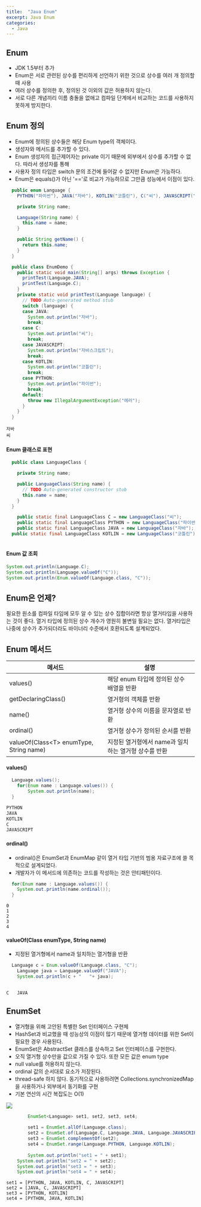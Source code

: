 ```yaml
---
title:  "Java Enum"
excerpt: Java Enum
categories:
  - Java
---
```


## Enum
- JDK 1.5부터 추가
- Enum은 서로 관련된 상수를 편리하게 선언하기 위한 것으로 상수를 여러 개 정의할 때 사용
- 여러 상수를 정의한 후, 정의된 것 이외의 값은 허용하지 않는다.
- 서로 다른 개념끼리 이름 충돌을 없애고 컴파일 단계에서 비교하는 코드를 사용하지 못하게 방지한다.

## Enum 정의

- Enum에 정의된 상수들은 해당 Enum type의 객체이다.
- 생성자와 메서드를 추가할 수 있다.
- Enum 생성자의 접근제어자는 private 이기 때문에 외부에서 상수를 추가할 수 없다. 따라서 생성자를 통해 
- 사용자 정의 타입은 switch 문의 조건에 들어갈 수 없지만 Enum은 가능하다.
- Enum은 equals()가 아닌 '=='로 비교가 가능하므로 그만큼 성능에서 이점이 있다.

  
```java
  public enum Language {
    PYTHON("파이썬"), JAVA("자바"), KOTLIN("코틀린"), C("씨"), JAVASCRIPT("자바스크립트");

    private String name;

    Language(String name) {
      this.name = name;
    }

    public String getName() {
      return this.name;
    }
  }

```  

  
```java
  public class EnumDemo {
    public static void main(String[] args) throws Exception {
      printTest(Language.JAVA);
      printTest(Language.C);
    }
    private static void printTest(Language language) {
      // TODO Auto-generated method stub
      switch (language) {
      case JAVA:
        System.out.println("자바");
        break;
      case C:
        System.out.println("씨");
        break;
      case JAVASCRIPT:
        System.out.println("자바스크립트");
        break;
      case KOTLIN:
        System.out.println("코틀린");
        break;
      case PYTHON:
        System.out.println("파이썬");
        break;
      default:
        throw new IllegalArgumentException("에러");
      }
    }
  }
```  

  
```
자바
씨
```  

#### Enum 클래스로 표현

  
```java
  public class LanguageClass {

    private String name;

    public LanguageClass(String name) {
      // TODO Auto-generated constructor stub
      this.name = name;
    }
  }
```  

  
```java
	public static final LanguageClass C = new LanguageClass("씨");
	public static final LanguageClass PYTHON = new LanguageClass("파이썬");
	public static final LanguageClass JAVA = new LanguageClass("자바");
  public static final LanguageClass KOTLIN = new LanguageClass("코틀린");
	
```  



#### Enum 값 조회

  
```java
System.out.println(Language.C);
System.out.println(Language.valueOf("C"));
System.out.println(Enum.valueOf(Language.class, "C"));
```  

## Enum은 언제?
필요한 원소를 컴파일 타임에 모두 알 수 있는 상수 집합이라면 항상 열거타입을 사용하는 것이 좋다. 열거 타입에 정의된 상수 개수가 영원히 불변일 필요는 없다.
열거타입은 나중에 상수가 추가되더라도 바이너리 수준에서 호환되도록 설계되었다.


## Enum 메서드

  
메서드 | 설명
---- | ----
values() | 해당 enum 타입에 정의된 상수 배열을 반환
getDeclaringClass() | 열거형의 객체를 반환
name() | 열거형 상수의 이름을 문자열로 반환
ordinal() | 열거형 상수가 정의된 순서를 반환
valueOf(Class\<T\> enumType, String name) | 지정된 열거형에서 name과 일치하는 열거형 상수를 반환


#### values()
  
```java
  Language.values();
	for(Enum name : Language.values()) {
		System.out.println(name);
  }
```  

  
```java
PYTHON
JAVA
KOTLIN
C
JAVASCRIPT
```  

#### ordinal()
- ordinal()은 EnumSet과 EnumMap 같이 열거 타입 기반의 범용 자료구조에 쓸 목적으로 설계되었다.
- 개발자가 이 메서드에 의존하는 코드를 작성하는 것은 안티패턴이다.
  
```java
  for(Enum name : Language.values()) {
    System.out.println(name.ordinal());
  }
```  

  
```
0
1
2
3
4
```  

#### valueOf(Class enumType, String name)
- 지정된 열거형에서 name과 일치하는 열거형을 반환

  
```java
  Language c = Enum.valueOf(Language.class, "C");
	Language java = Language.valueOf("JAVA");
	System.out.println(c + "   "+ java);
  
```  

  
```
C   JAVA

```  

## EnumSet
- 열거형을 위해 고안된 특별한 Set 인터페이스 구현체
- HashSet과 비교했을 때 성능상의 이점이 많기 때문에 열거형 데이터를 위한 Set이 필요한 경우 사용된다.
- EnumSet은 AbstractSet 클래스를 상속하고 Set 인터페이스를 구현한다.
- 오직 열거형 상수만을 값으로 가질 수 있다. 또한 모든 값은 enum type
- null value를 허용하지 않는다.
- ordinal 값의 순서대로 요소가 저장된다.
- thread-safe 하지 않다. 동기적으로 사용하려면 Collections.synchronizedMap을 사용하거나 외부에서 동기화를 구현
- 기본 연산의 시간 복잡도는 O(1)


<img src="https://cys779988.github.io/assets/img/java(10).png">

  
```java
		EnumSet<Language> set1, set2, set3, set4;
		
		set1 = EnumSet.allOf(Language.class);
		set2 = EnumSet.of(Language.C, Language.JAVA, Language.JAVASCRIPT);
		set3 = EnumSet.complementOf(set2);
		set4 = EnumSet.range(Language.PYTHON, Language.KOTLIN);
		
		System.out.println("set1 = " + set1);
    System.out.println("set2 = " + set2);
    System.out.println("set3 = " + set3);
    System.out.println("set4 = " + set4);
```  

  
```
set1 = [PYTHON, JAVA, KOTLIN, C, JAVASCRIPT]
set2 = [JAVA, C, JAVASCRIPT]
set3 = [PYTHON, KOTLIN]
set4 = [PYTHON, JAVA, KOTLIN]
```  

